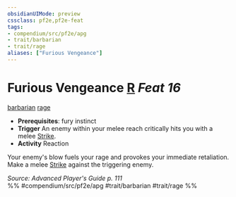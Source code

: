 ```yaml
---
obsidianUIMode: preview
cssclass: pf2e,pf2e-feat
tags:
- compendium/src/pf2e/apg
- trait/barbarian
- trait/rage
aliases: ["Furious Vengeance"]
---
```

# Furious Vengeance  [R](/rules/core-rulebook/chapter-9-playing-the-game.md#Actions "Reaction") *Feat 16*  
[barbarian](/rules/traits/barbarian.md)  [rage](/rules/traits/rage.md)  

- **Prerequisites**: fury instinct
- **Trigger** An enemy within your melee reach critically hits you with a melee [Strike](/rules/actions/strike.md).
- **Activity** Reaction

Your enemy's blow fuels your rage and provokes your immediate retaliation. Make a melee [Strike](/rules/actions/strike.md) against the triggering enemy.

*Source: Advanced Player's Guide p. 111*  
%% #compendium/src/pf2e/apg #trait/barbarian #trait/rage %%